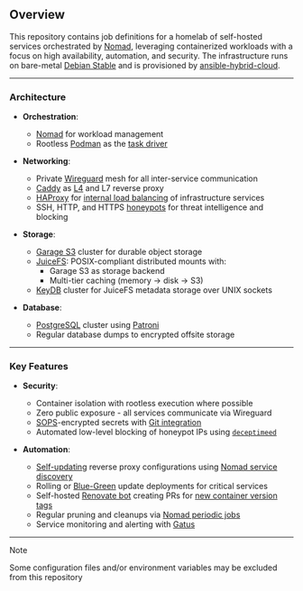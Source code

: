 ## Overview

This repository contains job definitions for a homelab of self-hosted services orchestrated by [Nomad](https://nomadproject.io), leveraging containerized workloads with a focus on high availability, automation, and security. The infrastructure runs on bare-metal [Debian Stable](https://wiki.debian.org/DebianStable) and is provisioned by [ansible-hybrid-cloud](https://github.com/cycneuramus/ansible-hybrid-cloud/tree/homelab-only).

______________________________________________________________________

### Architecture

- **Orchestration**:

  - [Nomad](https://nomadproject.io) for workload management
  - Rootless [Podman](https://podman.io) as the [task driver](https://developer.hashicorp.com/nomad/docs/drivers)

- **Networking**:

  - Private [Wireguard](wireguard.com) mesh for all inter-service communication
  - [Caddy](https://caddyserver.com) as [L4](https://github.com/mholt/caddy-l4) and L7 reverse proxy
  - [HAProxy](https://www.haproxy.org/) for [internal load balancing](https://github.com/cycneuramus/homelab/blob/master/haproxy/cfg-haproxy.cfg) of infrastructure services
  - SSH, HTTP, and HTTPS [honeypots](https://github.com/cycneuramus/homelab/blob/master/deceptifeed) for threat intelligence and blocking

- **Storage**:

  - [Garage S3](https://garagehq.deuxfleurs.fr) cluster for durable object storage
  - [JuiceFS](https://juicefs.com): POSIX-compliant distributed mounts with:
    - Garage S3 as storage backend
    - Multi-tier caching (memory -> disk -> S3)
  - [KeyDB](https://docs.keydb.dev) cluster for JuiceFS metadata storage over UNIX sockets

- **Database**:

  - [PostgreSQL](https://www.postgresql.org) cluster using [Patroni](https://github.com/zalando/patroni)
  - Regular database dumps to encrypted offsite storage

______________________________________________________________________

### Key Features

- **Security**:

  - Container isolation with rootless execution where possible
  - Zero public exposure - all services communicate via Wireguard
  - [SOPS](https://github.com/getsops/sops)-encrypted secrets with [Git integration](https://github.com/cycneuramus/git-sops)
  - Automated low-level blocking of honeypot IPs using [`deceptimeed`](https://github.com/cycneuramus/deceptimeed/)

- **Automation**:

  - [Self-updating](https://github.com/cycneuramus/homelab/blob/master/caddy/Caddyfile.tpl) reverse proxy configurations using [Nomad service discovery](https://developer.hashicorp.com/nomad/docs/networking/service-discovery)
  - Rolling or [Blue-Green](https://developer.hashicorp.com/nomad/tutorials/job-updates/job-blue-green-and-canary-deployments) update deployments for critical services
  - Self-hosted [Renovate bot](https://docs.renovatebot.com/) creating PRs for [new container version tags](https://github.com/cycneuramus/homelab/blob/master/.github/renovate.json)
  - Regular pruning and cleanups via [Nomad periodic jobs](https://developer.hashicorp.com/nomad/docs/job-specification/periodic)
  - Service monitoring and alerting with [Gatus](https://github.com/TwiN/gatus)

______________________________________________________________________

> [!NOTE]
> Some configuration files and/or environment variables may be excluded from this repository
